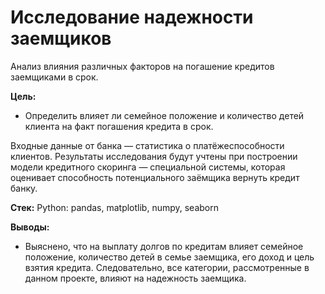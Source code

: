 # Исследование надежности заемщиков
Анализ влияния различных факторов на погашение кредитов заемщиками в срок.

**Цель:**

- Определить влияет ли семейное положение и количество детей клиента на факт погашения кредита в срок. 

Входные данные от банка — статистика о платёжеспособности клиентов. Результаты исследования будут учтены при построении модели кредитного скоринга — специальной системы, которая оценивает способность потенциального заёмщика вернуть кредит банку.

**Стек:**
Python: pandas, matplotlib, numpy, seaborn

**Выводы:**
- Выяснено, что на выплату долгов по кредитам влияет семейное положение, количество детей в семье заемщика, его доход и цель взятия кредита. Следовательно, все категории, рассмотренные в данном проекте, влияют на надежность заемщика.
